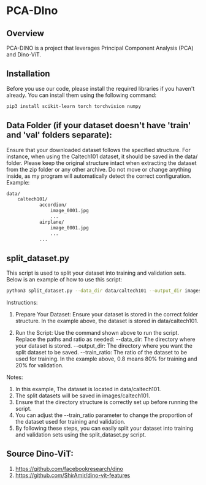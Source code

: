 
# PCA-DIno

## Overview
PCA-DINO is a project that leverages Principal Component Analysis (PCA) and Dino-ViT.

## Installation

Before you use our code, please install the required libraries if you haven't already. You can install them using the following command:

```bash
pip3 install scikit-learn torch torchvision numpy
```

## Data Folder (if your dataset doesn't have 'train' and 'val' folders separate):
Ensure that your downloaded dataset follows the specified structure. For instance, when using the Caltech101 dataset, it should be saved in the data/ folder. Please keep the original structure intact when extracting the dataset from the zip folder or any other archive. Do not move or change anything inside, as my program will automatically detect the correct configuration. Example:

```bash
data/
    caltech101/
            accordion/
                image_0001.jpg
                ...
            airplane/
                image_0001.jpg
                ...
            ...
```

## split_dataset.py

This script is used to split your dataset into training and validation sets. Below is an example of how to use this script:

```bash
python3 split_dataset.py --data_dir data/caltech101 --output_dir images/caltech101 --train_ratio 0.8
```
Instructions:
1. Prepare Your Dataset:
Ensure your dataset is stored in the correct folder structure. In the example above, the dataset is stored in data/caltech101.

2. Run the Script:
Use the command shown above to run the script. Replace the paths and ratio as needed:
--data_dir: The directory where your dataset is stored.
--output_dir: The directory where you want the split dataset to be saved.
--train_ratio: The ratio of the dataset to be used for training. In the example above, 0.8 means 80% for training and 20% for validation.

Notes:
1. In this example, The dataset is located in data/caltech101.
2. The split datasets will be saved in images/caltech101.
3. Ensure that the directory structure is correctly set up before running the script.
4. You can adjust the --train_ratio parameter to change the proportion of the dataset used for training and validation.
5. By following these steps, you can easily split your dataset into training and validation sets using the split_dataset.py script.

## Source Dino-ViT:
1. https://github.com/facebookresearch/dino
2. https://github.com/ShirAmir/dino-vit-features

